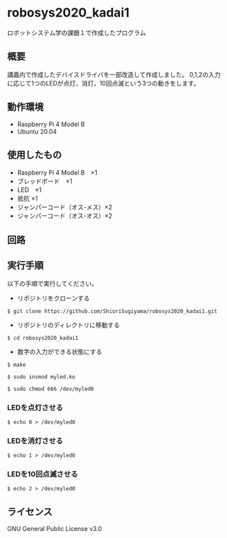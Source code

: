 # robosys2020_kadai1
ロボットシステム学の課題１で作成したプログラム

## 概要
講義内で作成したデバイスドライバを一部改造して作成しました。 
0,1,2の入力に応じて1つのLEDが点灯，消灯，10回点滅という3つの動きをします。 

## 動作環境
- Raspberry Pi 4 Model B 
- Ubuntu 20.04 

## 使用したもの
- Raspberry Pi 4 Model B　×1 
- ブレッドボード　×1 
- LED　×1 
- 抵抗 ×1 
- ジャンパーコード（オス-メス）×2 
- ジャンパーコード（オス-オス）×2 

## 回路

## 実行手順
以下の手順で実行してください。 

- リポジトリをクローンする  
 
`$ git clone https://github.com/ShioriSugiyama/robosys2020_kadai1.git`  
 
- リポジトリのディレクトリに移動する 
 
`$ cd robosys2020_kadai1` 
 
- 数字の入力ができる状態にする 

`$ make` 

`$ sudo insmod myled.ko` 

`$ sudo chmod 666 /dev/myled0` 

### LEDを点灯させる
`$ echo 0 > /dev/myled0` 

### LEDを消灯させる
`$ echo 1 > /dev/myled0` 

### LEDを10回点滅させる
`$ echo 2 > /dev/myled0` 

## ライセンス
GNU General Public License v3.0
